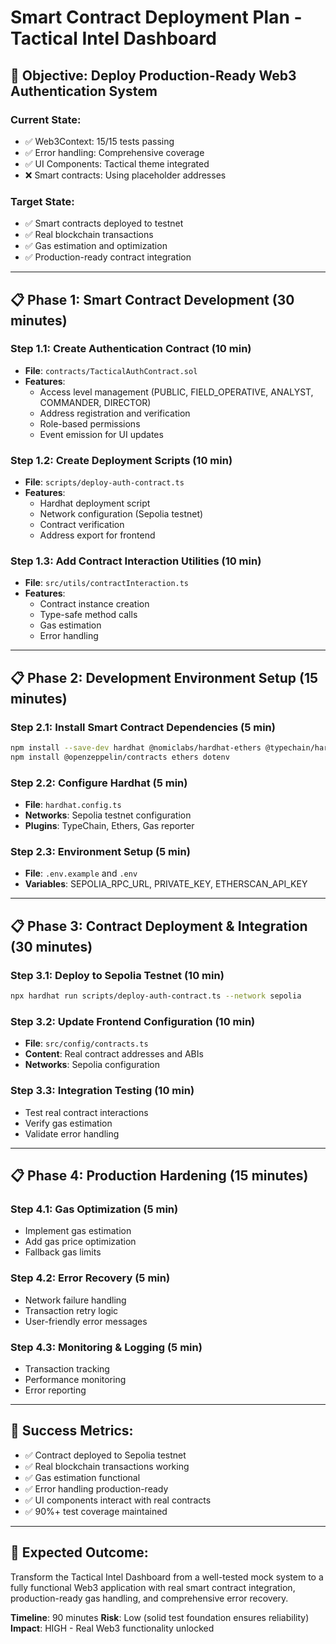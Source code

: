 # Smart Contract Deployment Plan - Tactical Intel Dashboard

## 🎯 **Objective**: Deploy Production-Ready Web3 Authentication System

### **Current State**: 
- ✅ Web3Context: 15/15 tests passing
- ✅ Error handling: Comprehensive coverage
- ✅ UI Components: Tactical theme integrated
- ❌ Smart contracts: Using placeholder addresses

### **Target State**:
- ✅ Smart contracts deployed to testnet
- ✅ Real blockchain transactions
- ✅ Gas estimation and optimization
- ✅ Production-ready contract integration

---

## 📋 **Phase 1: Smart Contract Development (30 minutes)**

### **Step 1.1: Create Authentication Contract** (10 min)
- **File**: `contracts/TacticalAuthContract.sol`
- **Features**:
  - Access level management (PUBLIC, FIELD_OPERATIVE, ANALYST, COMMANDER, DIRECTOR)
  - Address registration and verification
  - Role-based permissions
  - Event emission for UI updates

### **Step 1.2: Create Deployment Scripts** (10 min)
- **File**: `scripts/deploy-auth-contract.ts`
- **Features**:
  - Hardhat deployment script
  - Network configuration (Sepolia testnet)
  - Contract verification
  - Address export for frontend

### **Step 1.3: Add Contract Interaction Utilities** (10 min)
- **File**: `src/utils/contractInteraction.ts`
- **Features**:
  - Contract instance creation
  - Type-safe method calls
  - Gas estimation
  - Error handling

---

## 📋 **Phase 2: Development Environment Setup (15 minutes)**

### **Step 2.1: Install Smart Contract Dependencies** (5 min)
```bash
npm install --save-dev hardhat @nomiclabs/hardhat-ethers @typechain/hardhat @typechain/ethers-v5
npm install @openzeppelin/contracts ethers dotenv
```

### **Step 2.2: Configure Hardhat** (5 min)
- **File**: `hardhat.config.ts`
- **Networks**: Sepolia testnet configuration
- **Plugins**: TypeChain, Ethers, Gas reporter

### **Step 2.3: Environment Setup** (5 min)
- **File**: `.env.example` and `.env`
- **Variables**: SEPOLIA_RPC_URL, PRIVATE_KEY, ETHERSCAN_API_KEY

---

## 📋 **Phase 3: Contract Deployment & Integration (30 minutes)**

### **Step 3.1: Deploy to Sepolia Testnet** (10 min)
```bash
npx hardhat run scripts/deploy-auth-contract.ts --network sepolia
```

### **Step 3.2: Update Frontend Configuration** (10 min)
- **File**: `src/config/contracts.ts`
- **Content**: Real contract addresses and ABIs
- **Networks**: Sepolia configuration

### **Step 3.3: Integration Testing** (10 min)
- Test real contract interactions
- Verify gas estimation
- Validate error handling

---

## 📋 **Phase 4: Production Hardening (15 minutes)**

### **Step 4.1: Gas Optimization** (5 min)
- Implement gas estimation
- Add gas price optimization
- Fallback gas limits

### **Step 4.2: Error Recovery** (5 min)
- Network failure handling
- Transaction retry logic
- User-friendly error messages

### **Step 4.3: Monitoring & Logging** (5 min)
- Transaction tracking
- Performance monitoring
- Error reporting

---

## 🎯 **Success Metrics**:
- ✅ Contract deployed to Sepolia testnet
- ✅ Real blockchain transactions working
- ✅ Gas estimation functional
- ✅ Error handling production-ready
- ✅ UI components interact with real contracts
- ✅ 90%+ test coverage maintained

---

## 🚀 **Expected Outcome**:
Transform the Tactical Intel Dashboard from a well-tested mock system to a fully functional Web3 application with real smart contract integration, production-ready gas handling, and comprehensive error recovery.

**Timeline**: 90 minutes
**Risk**: Low (solid test foundation ensures reliability)
**Impact**: HIGH - Real Web3 functionality unlocked
